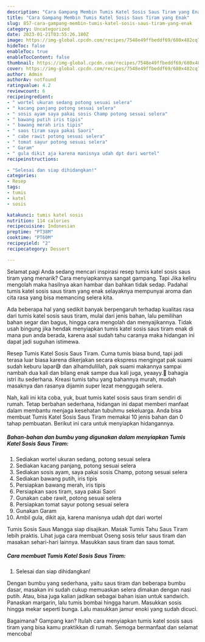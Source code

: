 ```yaml
---
description: "Cara Gampang Membin Tumis Katel Sosis Saus Tiram yang Enak"
title: "Cara Gampang Membin Tumis Katel Sosis Saus Tiram yang Enak"
slug: 857-cara-gampang-membin-tumis-katel-sosis-saus-tiram-yang-enak
category: Uncategorized
date: 2023-01-21T03:55:26.180Z
image: https://img-global.cpcdn.com/recipes/7548e49ffbeddf69/680x482cq70/tumis-katel-sosis-saus-tiram-foto-resep-utama.jpg
hideToc: false
enableToc: true
enableTocContent: false
thumbnail: https://img-global.cpcdn.com/recipes/7548e49ffbeddf69/680x482cq70/tumis-katel-sosis-saus-tiram-foto-resep-utama.jpg
cover: https://img-global.cpcdn.com/recipes/7548e49ffbeddf69/680x482cq70/tumis-katel-sosis-saus-tiram-foto-resep-utama.jpg
author: Admin
authorAv: notfound
ratingvalue: 4.2
reviewcount: 6
recipeingredient:
- " wortel ukuran sedang potong sesuai selera"
- " kacang panjang potong sesuai selera"
- " sosis ayam saya pakai sosis Champ potong sesuai selera"
- " bawang putih iris tipis"
- " bawang merah iris tipis"
- " saos tiram saya pakai Saori"
- " cabe rawit potong sesuai selera"
- " tomat sayur potong sesuai selera"
- " Garam"
- " gula dikit aja karena manisnya udah dpt dari wortel"
recipeinstructions:

- "Selesai dan siap dihidangkan!"
categories:
- Resep
tags:
- tumis
- katel
- sosis

katakunci: tumis katel sosis 
nutrition: 114 calories
recipecuisine: Indonesian
preptime: "PT38M"
cooktime: "PT60M"
recipeyield: "2"
recipecategory: Dessert

---
```



Selamat pagi Anda sedang mencari inspirasi resep tumis katel sosis saus tiram yang menarik? Cara menyiapkannya sangat gampang. Tapi Jika keliru mengolah maka hasilnya akan hambar dan bahkan tidak sedap. Padahal tumis katel sosis saus tiram yang enak selayaknya mempunyai aroma dan cita rasa yang bisa memancing selera kita.


Ada beberapa hal yang sedikit banyak berpengaruh terhadap kualitas rasa dari tumis katel sosis saus tiram, mulai dari jenis bahan, lalu pemilihan bahan segar dan bagus, hingga cara mengolah dan menyajikannya. Tidak usah bingung jika hendak menyiapkan tumis katel sosis saus tiram enak di mana pun anda berada, karena asal sudah tahu caranya maka hidangan ini dapat jadi suguhan istimewa.

Resep Tumis Katel Sosis Saus Tiram. Cuma tumis biasa bund, tapi jadi terasa luar biasa karena dikerjakan secara ekspress mengingat pak suami sudah keburu lapar😅 dan alhamdulillah, pak suami makannya sampai nambah dua kali dan bilang enak sampe dua kali juga, yeaayy.🥳 bahagia istri itu sederhana. Kreasi tumis tahu yang bahannya murah, mudah masaknya dan rasanya dijamin super lezat menggugah selera.


Nah, kali ini kita coba, yuk, buat tumis katel sosis saus tiram sendiri di rumah. Tetap berbahan sederhana, hidangan ini dapat memberi manfaat dalam membantu menjaga kesehatan tubuhmu sekeluarga. Anda bisa membuat Tumis Katel Sosis Saus Tiram memakai 10 jenis bahan dan 0 tahap pembuatan. Berikut ini cara untuk menyiapkan hidangannya.

<!--inarticleads1-->

##### Bahan-bahan dan bumbu yang digunakan dalam menyiapkan Tumis Katel Sosis Saus Tiram:

1. Sediakan  wortel ukuran sedang, potong sesuai selera
1. Sediakan  kacang panjang, potong sesuai selera
1. Sediakan  sosis ayam, saya pakai sosis Champ, potong sesuai selera
1. Sediakan  bawang putih, iris tipis
1. Persiapkan  bawang merah, iris tipis
1. Persiapkan  saos tiram, saya pakai Saori
1. Gunakan  cabe rawit, potong sesuai selera
1. Persiapkan  tomat sayur potong sesuai selera
1. Gunakan  Garam
1. Ambil  gula, dikit aja, karena manisnya udah dpt dari wortel


Tumis Sosis Saus Mangga siap disajikan. Masak Tumis Tahu Saus Tiram lebih praktis. Lihat juga cara membuat Oseng sosis telur saus tiram dan masakan sehari-hari lainnya. Masukkan saus tiram dan saus tomat. 

<!--inarticleads2-->

##### Cara membuat Tumis Katel Sosis Saus Tiram:


1. Selesai dan siap dihidangkan!

Dengan bumbu yang sederhana, yaitu saus tiram dan beberapa bumbu dasar, masakan ini sudah cukup memuaskan selera dimakan dengan nasi putih. Atau, bisa juga kalian jadikan sebagai bahan isian untuk sandwich. Panaskan margarin, lalu tumis bombai hingga harum. Masukkan sosis hingga mekar seperti bunga. Lalu masukkan jamur enoki yang sudah dicuci. 

Bagaimana? Gampang kan? Itulah cara menyiapkan tumis katel sosis saus tiram yang bisa kamu praktikkan di rumah. Semoga bermanfaat dan selamat mencoba!
